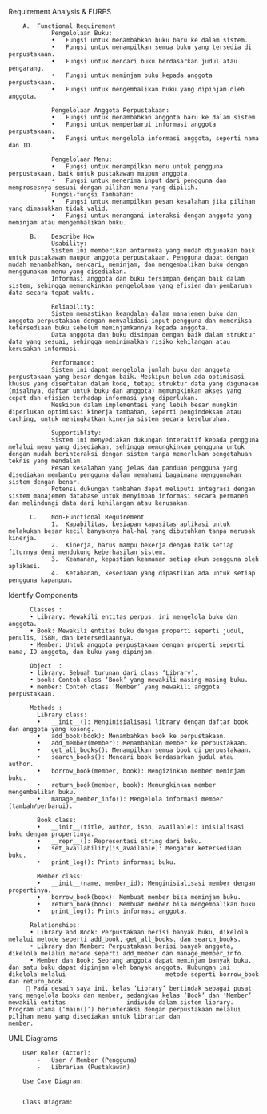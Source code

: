 Requirement Analysis & FURPS

        A.	Functional Requirement
                Pengelolaan Buku:
                •	Fungsi untuk menambahkan buku baru ke dalam sistem.
                •	Fungsi untuk menampilkan semua buku yang tersedia di perpustakaan.
                •	Fungsi untuk mencari buku berdasarkan judul atau pengarang.
                •	Fungsi untuk meminjam buku kepada anggota perpustakaan.
                •	Fungsi untuk mengembalikan buku yang dipinjam oleh anggota.
                
                Pengelolaan Anggota Perpustakaan:
                •	Fungsi untuk menambahkan anggota baru ke dalam sistem.
                •	Fungsi untuk memperbarui informasi anggota perpustakaan.
                •	Fungsi untuk mengelola informasi anggota, seperti nama dan ID.
                
                Pengelolaan Menu:
                •	Fungsi untuk menampilkan menu untuk pengguna perpustakaan, baik untuk pustakawan maupun anggota.
                •	Fungsi untuk menerima input dari pengguna dan memprosesnya sesuai dengan pilihan menu yang dipilih.
                Fungsi-fungsi Tambahan:
                •	Fungsi untuk menampilkan pesan kesalahan jika pilihan yang dimasukkan tidak valid.
                •	Fungsi untuk menangani interaksi dengan anggota yang meminjam atau mengembalikan buku.

          B.	Describe How
                Usability:
                Sistem ini memberikan antarmuka yang mudah digunakan baik untuk pustakawan maupun anggota perpustakaan. Pengguna dapat dengan mudah menambahkan, mencari, meminjam, dan mengembalikan buku dengan menggunakan menu yang disediakan.
                Informasi anggota dan buku tersimpan dengan baik dalam sistem, sehingga memungkinkan pengelolaan yang efisien dan pembaruan data secara tepat waktu.
                
                Reliability:
                Sistem memastikan keandalan dalam manajemen buku dan anggota perpustakaan dengan memvalidasi input pengguna dan memeriksa ketersediaan buku sebelum meminjamkannya kepada anggota.
                Data anggota dan buku disimpan dengan baik dalam struktur data yang sesuai, sehingga meminimalkan risiko kehilangan atau kerusakan informasi.
                
                Performance:
                Sistem ini dapat mengelola jumlah buku dan anggota perpustakaan yang besar dengan baik. Meskipun belum ada optimisasi khusus yang disertakan dalam kode, tetapi struktur data yang digunakan (misalnya, daftar untuk buku dan anggota) memungkinkan akses yang cepat dan efisien terhadap informasi yang diperlukan.
                Meskipun dalam implementasi yang lebih besar mungkin diperlukan optimisasi kinerja tambahan, seperti pengindeksan atau caching, untuk meningkatkan kinerja sistem secara keseluruhan.
                
                Supportiblity:
                Sistem ini menyediakan dukungan interaktif kepada pengguna melalui menu yang disediakan, sehingga memungkinkan pengguna untuk dengan mudah berinteraksi dengan sistem tanpa memerlukan pengetahuan teknis yang mendalam.
                Pesan kesalahan yang jelas dan panduan pengguna yang disediakan membantu pengguna dalam memahami bagaimana menggunakan sistem dengan benar.
                Potensi dukungan tambahan dapat meliputi integrasi dengan sistem manajemen database untuk menyimpan informasi secara permanen dan melindungi data dari kehilangan atau kerusakan.

          C.	Non-Functional Requirement
                1.	Kapabilitas, kesiapan kapasitas aplikasi untuk melakukan besar kecil banyaknya hal-hal yang dibutuhkan tanpa merusak kinerja. 
                2.	Kinerja, harus mampu bekerja dengan baik setiap fiturnya demi mendukung keberhasilan sistem.
                3.	Keamanan, kepastian keamanan setiap akun pengguna oleh aplikasi.
                4.	Ketahanan, kesediaan yang dipastikan ada untuk setiap pengguna kapanpun.


Identify Components

          Classes :
          •	Library: Mewakili entitas perpus, ini mengelola buku dan anggota.
          •	Book: Mewakili entitas buku dengan properti seperti judul, penulis, ISBN, dan ketersediaannya.
          •	Member: Untuk anggota perpustakaan dengan properti seperti nama, ID anggota, dan buku yang dipinjam.
          
          Object  :
          •	library: Sebuah turunan dari class ‘Library’.
          •	book: Contoh class ‘Book’ yang mewakili masing-masing buku.
          •	member: Contoh class ‘Member’ yang mewakili anggota perpustakaan.

          Methods :
            Library class:
            •	__init__(): Menginisialisasi library dengan daftar book dan anggota yang kosong.
            •	add_book(book): Menambahkan book ke perpustakaan.
            •	add_member(member): Menambahkan member ke perpustakaan.
            •	get_all_books(): Menampilkan semua book di perpustakaan.
            •	search_books(): Mencari book berdasarkan judul atau author.
            •	borrow_book(member, book): Mengizinkan member meminjam buku.
            •	return_book(member, book): Memungkinkan member mengembalikan buku.
            •	manage_member_info(): Mengelola informasi member (tambah/perbarui).
            
            Book class:
            •	__init__(title, author, isbn, available): Inisialisasi buku dengan propertinya.
            •	__repr__(): Representasi string dari buku.
            •	set_availability(is_available): Mengatur ketersediaan buku.
            •	print_log(): Prints informasi buku.
            
            Member class:
            •	__init__(name, member_id): Menginisialisasi member dengan propertinya.
            •	borrow_book(book): Membuat member bisa meminjam buku.
            •	return_book(book): Membuat member bisa mengembalikan buku.
            •	print_log(): Prints informasi anggota.
            
          Relationships:
          •	Library and Book: Perpustakaan berisi banyak buku, dikelola melalui metode seperti add_book, get_all_books, dan search_books.
          •	Library dan Member: Perpustakaan berisi banyak anggota, dikelola melalui metode seperti add_member dan manage_member_info.
          •	Member dan Book: Seorang anggota dapat meminjam banyak buku, dan satu buku dapat dipinjam oleh banyak anggota. Hubungan ini dikelola melalui                            metode seperti borrow_book dan return_book.
          Pada desain saya ini, kelas ‘Library’ bertindak sebagai pusat yang mengelola books dan member, sedangkan kelas ‘Book’ dan ‘Member’ mewakili entitas                 individu dalam sistem library. Program utama (‘main()’) berinteraksi dengan perpustakaan melalui pilihan menu yang disediakan untuk librarian dan                        member.

UML Diagrams

        User Roler (Actor): 
            -	User / Member (Pengguna)
            -	Librarian (Pustakawan)
            
        Use Case Diagram:

        
        Class Diagram:


